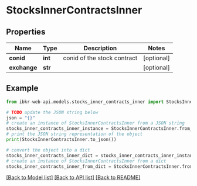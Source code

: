 # StocksInnerContractsInner


## Properties

Name | Type | Description | Notes
------------ | ------------- | ------------- | -------------
**conid** | **int** | conid of the stock contract | [optional] 
**exchange** | **str** |  | [optional] 

## Example

```python
from ibkr-web-api.models.stocks_inner_contracts_inner import StocksInnerContractsInner

# TODO update the JSON string below
json = "{}"
# create an instance of StocksInnerContractsInner from a JSON string
stocks_inner_contracts_inner_instance = StocksInnerContractsInner.from_json(json)
# print the JSON string representation of the object
print(StocksInnerContractsInner.to_json())

# convert the object into a dict
stocks_inner_contracts_inner_dict = stocks_inner_contracts_inner_instance.to_dict()
# create an instance of StocksInnerContractsInner from a dict
stocks_inner_contracts_inner_from_dict = StocksInnerContractsInner.from_dict(stocks_inner_contracts_inner_dict)
```
[[Back to Model list]](../README.md#documentation-for-models) [[Back to API list]](../README.md#documentation-for-api-endpoints) [[Back to README]](../README.md)


